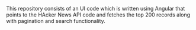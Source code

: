 This repository consists of an UI code which is written using Angular that points to the HAcker News API code and fetches the top 200 records along with pagination and search functionality. 
